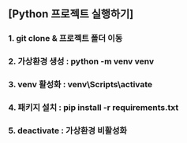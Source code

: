 ## [Python 프로젝트 실행하기]

### 1. git clone & 프로젝트 폴더 이동

### 2. 가상환경 생성 : python -m venv venv

### 3. venv 활성화 : venv\Scripts\activate

### 4. 패키지 설치 : pip install -r requirements.txt

### 5. deactivate : 가상환경 비활성화